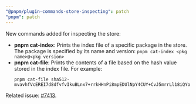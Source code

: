 ```yaml
---
"@pnpm/plugin-commands-store-inspecting": patch
"pnpm": patch
---
```


New commands added for inspecting the store:

* **pnpm cat-index**: Prints the index file of a specific package in the store. The package is specified by its name and version: `pnpm cat-index <pkg name>@<pkg version>`
* **pnpm cat-file**: Prints the contents of a file based on the hash value stored in the index file. For example:
  ```
  pnpm cat-file sha512-mvavhfVcEREI7d8dfvfvIkuBLnx7+rrkHHnPi8mpEDUlNpY4CUY+CvJ5mrrLl18iQYo1odFwBV7z/cOypG7xxQ==`
  ```

Related issue: [#7413](https://github.com/pnpm/pnpm/issues/7413).
